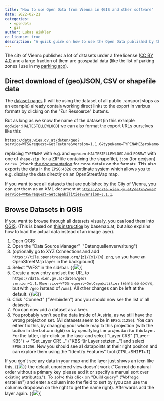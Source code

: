 ```yaml
---
title: "How to use Open Data from Vienna in QGIS and other software"
date: 2022-02-21
categories: 
  - opendata
  - gis
author: Lukas Winkler
cc_license: true
description: "A quick guide on how to use the Open Data published by the City of Vienna"
---
```


The city of Vienna publishes a lot of datasets under a free license ([CC BY 4.0](https://creativecommons.org/licenses/by/4.0/deed.de) and a large fraction of them are geospatial data (like the list of parking zones I use in my [parking app](https://lw1.at/en/kurzparkzonen)). 

<!--more-->

## Direct download of (geo)JSON, CSV or shapefile data

The [dataset pages](https://www.data.gv.at/katalog/dataset/21fca925-12ac-4215-ba1a-a9c73cb3b082) (I will be using the dataset of all public transport stops as an example) already contain working direct links to the export in various formats by clicking on the "Zur Ressource" buttons.

But as long as we know the name of the dataset (in this example `ogdwien:HALTESTELLEWLOGD`) we can also format the export URLs ourselves like this:

```text
https://data.wien.gv.at/daten/geo?service=WFS&request=GetFeature&version=1.1.0&typeName=TYPENAME&srsName=EPSG:4326&outputFormat=FORMAT
```

replacing `TYPENAME` with e.g. and `ogdwien:HALTESTELLEWLOGD` and `FORMAT` with one of `shape-zip` (for a ZIP file containing the shapefile), `json` (for geojson) or `csv`. (check [the documentation](https://docs.geoserver.org/latest/en/user/services/wfs/outputformats.html) for more details on the formats.
This also exports the data in the `EPSG:4326` coordinate system which allows you to e.g. display the data directly on an OpenStreetMap map.

If you want to see all datasets that are published by the City of Vienna, you can get them as an XML document at [`https://data.wien.gv.at/daten/wms?service=WMS&request=GetCapabilities&version=1.1.1`](https://data.wien.gv.at/daten/wms?service=WMS&request=GetCapabilities&version=1.1.1).


## Browse Datasets in QGIS

If you want to browse through all datasets visually, you can load them into [QGIS](https://www.qgis.org/). (This is based on [this instruction](https://cdn.basemap.at/QGIS-Integration.pdf) by basemap.at, but also explains how to load the actual data instead of an image layer).

1. Open QGIS
2. Open the "Data Source Manager" ("Datenquellenverwaltung")
3. (optionally go to XYZ Connections and add `https://tile.openstreetmap.org/{z}/{x}/{y}.png`, so you have an OpenStreetMap layer in the background)
4. Select "WFS" in the sidebar.
   {{<image src="img1.png" >}}
5. Create a new entry and set the URL to `https://data.wien.gv.at/daten/geo?version=1.1.0&service=WFS&request=GetCapabilities` (same as above, but with `/geo` instead of `/wms`). All other changes can be left at the default.
   {{<image src="img2.png" >}}
6. Click "Connect" ("Verbinden") and you should now see the list of all datasets.
7. You can now add a dataset as a layer.
8. You probably won't see the data inside of Austria, as we still have the wrong projection set. (All datasets seem to be in `EPSG:31256`). You can either fix this, by changing your whole map to this projection (with the button in the bottom right) or by specifying the projection for this layer. For the latter, righ-click on the layer and select "Layer CRS" ("Layer-KBS") -> "Set Layer CRS..." ("KBS für Layer setzten...") and select `EPSG:31256`. Now you should see all datapoints at their right position and can explore them using the "Identify Features" tool (<kbd>CTRL</kbd>+<kbd>SHIFT</kbd>+<kbd>I</kbd>)

If you don't see any data in your map and the layer just shows an icon like this,
{{<image src="img3.png" >}}
the default unordered view doesn't work ("Cannot do natural order without a primary key, please add it or specify a manual sort over existing attributes."). To solve this click on "Build query" ("Abfrage erstellen") and enter a column into the field to sort by (you can use the columns dropdown on the right to get the name right). Afterwards add the layer again.
{{<image src="img4.png" >}}
